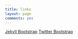 ```yaml
---
title: links
layout: page
comments: yes
---
```


[Jekyll Bootstrap](http://jekyllbootstrap.com)
[Twitter Bootstrap](http://twitter.github.com/bootstrap/)
